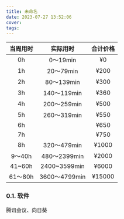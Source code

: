 ```yaml
---
title: 未命名
date: 2023-07-27 13:52:06
cover:
tags:
---
```


<!-- more -->

| 当周用时 |   实际用时    | 合计价格 |
|:--------:|:-------------:|:--------:|
|    0h    |   0～19min    |    ¥0    |
|    1h    |   20～79min   |   ¥200   |
|    2h    |  80～139min   |   ¥300   |
|    3h    |  140～119min  |   ¥360   |
|    4h    |  200～259min  |   ¥500   |
|    5h    |  260～319min  |   ¥550   |
|    6h    |               |   ¥650   |
|    7h    |               |   ¥750    |
|    8h    |  320～479min  |  ¥1000  |
|  9～40h  | 480～2399min  |  ¥2000   |
|  41~60h  | 2400~3599min  |  ¥6000   |
| 61～80h  | 3600～4799min |  ¥15000  |

### 0.1. 软件
腾讯会议、向日葵

